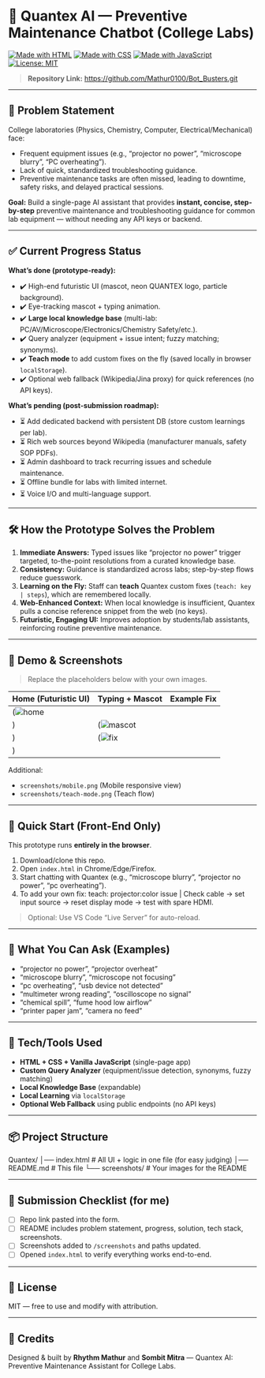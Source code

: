 # 🤖 Quantex AI — Preventive Maintenance Chatbot (College Labs)

[![Made with HTML](https://img.shields.io/badge/Made%20with-HTML-orange?style=for-the-badge&logo=html5)](https://developer.mozilla.org/en-US/docs/Web/HTML)
[![Made with CSS](https://img.shields.io/badge/Made%20with-CSS-blue?style=for-the-badge&logo=css3)](https://developer.mozilla.org/en-US/docs/Web/CSS)
[![Made with JavaScript](https://img.shields.io/badge/Made%20with-JavaScript-yellow?style=for-the-badge&logo=javascript)](https://developer.mozilla.org/en-US/docs/Web/JavaScript)
[![License: MIT](https://img.shields.io/badge/License-MIT-green?style=for-the-badge)](https://opensource.org/licenses/MIT)

> **Repository Link:** https://github.com/Mathur0100/Bot_Busters.git

---

## 🧩 Problem Statement

College laboratories (Physics, Chemistry, Computer, Electrical/Mechanical) face:
- Frequent equipment issues (e.g., “projector no power”, “microscope blurry”, “PC overheating”).
- Lack of quick, standardized troubleshooting guidance.
- Preventive maintenance tasks are often missed, leading to downtime, safety risks, and delayed practical sessions.

**Goal:** Build a single-page AI assistant that provides **instant, concise, step-by-step** preventive maintenance and troubleshooting guidance for common lab equipment — without needing any API keys or backend.

---

## ✅ Current Progress Status

**What’s done (prototype-ready):**
- ✔️ High-end futuristic UI (mascot, neon QUANTEX logo, particle background).
- ✔️ Eye-tracking mascot + typing animation.
- ✔️ **Large local knowledge base** (multi-lab: PC/AV/Microscope/Electronics/Chemistry Safety/etc.).
- ✔️ Query analyzer (equipment + issue intent; fuzzy matching; synonyms).
- ✔️ **Teach mode** to add custom fixes on the fly (saved locally in browser `localStorage`).
- ✔️ Optional web fallback (Wikipedia/Jina proxy) for quick references (no API keys).

**What’s pending (post-submission roadmap):**
- ⏳ Add dedicated backend with persistent DB (store custom learnings per lab).
- ⏳ Rich web sources beyond Wikipedia (manufacturer manuals, safety SOP PDFs).
- ⏳ Admin dashboard to track recurring issues and schedule maintenance.
- ⏳ Offline bundle for labs with limited internet.
- ⏳ Voice I/O and multi-language support.

---

## 🛠️ How the Prototype Solves the Problem

1. **Immediate Answers:** Typed issues like “projector no power” trigger targeted, to-the-point resolutions from a curated knowledge base.
2. **Consistency:** Guidance is standardized across labs; step-by-step flows reduce guesswork.
3. **Learning on the Fly:** Staff can **teach** Quantex custom fixes (`teach: key | steps`), which are remembered locally.
4. **Web-Enhanced Context:** When local knowledge is insufficient, Quantex pulls a concise reference snippet from the web (no keys).
5. **Futuristic, Engaging UI:** Improves adoption by students/lab assistants, reinforcing routine preventive maintenance.

---

## 🧪 Demo & Screenshots

> Replace the placeholders below with your own images.

| Home (Futuristic UI) | Typing + Mascot | Example Fix |
|---|---|---|
| (![home](https://github.com/user-attachments/assets/f894f638-889e-4082-a154-129b003051bd)
) | (![mascot](https://github.com/user-attachments/assets/51b5b3f9-c79d-4dac-baa8-88a257df6a90)
) | (![fix](https://github.com/user-attachments/assets/d13cdd53-072b-47b2-877a-2c8845f00b81)
) |

Additional:
- `screenshots/mobile.png` (Mobile responsive view)
- `screenshots/teach-mode.png` (Teach flow)

---

## 🚀 Quick Start (Front-End Only)

This prototype runs **entirely in the browser**.

1. Download/clone this repo.
2. Open `index.html` in Chrome/Edge/Firefox.
3. Start chatting with Quantex (e.g., “microscope blurry”, “projector no power”, “pc overheating”).
4. To add your own fix:
teach: projector:color issue | Check cable → set input source → reset display mode → test with spare HDMI.

> Optional: Use VS Code “Live Server” for auto-reload.

---

## 🧠 What You Can Ask (Examples)

- “projector no power”, “projector overheat”
- “microscope blurry”, “microscope not focusing”
- “pc overheating”, “usb device not detected”
- “multimeter wrong reading”, “oscilloscope no signal”
- “chemical spill”, “fume hood low airflow”
- “printer paper jam”, “camera no feed”

---

## 🧰 Tech/Tools Used

- **HTML + CSS + Vanilla JavaScript** (single-page app)
- **Custom Query Analyzer** (equipment/issue detection, synonyms, fuzzy matching)
- **Local Knowledge Base** (expandable)
- **Local Learning** via `localStorage`
- **Optional Web Fallback** using public endpoints (no API keys)

---

## 📦 Project Structure

Quantex/
│── index.html # All UI + logic in one file (for easy judging)
│── README.md # This file
└── screenshots/ # Your images for the README

---

## 🧭 Submission Checklist (for me)

- [ ] Repo link pasted into the form.
- [ ] README includes problem statement, progress, solution, tech stack, screenshots.
- [ ] Screenshots added to `/screenshots` and paths updated.
- [ ] Opened `index.html` to verify everything works end-to-end.

---

## 📜 License

MIT — free to use and modify with attribution.

---

## 🙌 Credits

Designed & built by **Rhythm Mathur** and **Sombit Mitra** — Quantex AI: Preventive Maintenance Assistant for College Labs.
